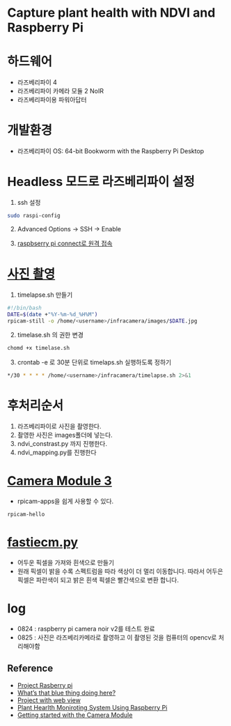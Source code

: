 # Capture plant health with NDVI and Raspberry Pi

# 하드웨어 
- 라즈베리파이 4 
- 라즈베리파이 카메라 모듈 2 NoIR
- 라즈베리파이용 파워아답터

# 개발환경 
- 라즈베리파이 OS: 64-bit Bookworm with the Raspberry Pi Desktop

# Headless 모드로 라즈베리파이 설정

1. ssh 설정
```bash
sudo raspi-config
```
2. Advanced Options -> SSH -> Enable

3. [raspbserry pi connect로 원격 접속](https://connect.raspberrypi.com/devices) 

# [사진 촬영](https://www.raspberrypi.com/documentation/computers/camera_software.html#via-cron) 
1. timelapse.sh 만들기 
```bash
#!/bin/bash
DATE=$(date +"%Y-%m-%d_%H%M")
rpicam-still -o /home/<username>/infracamera/images/$DATE.jpg
```
2. timelase.sh 의 권한 변경
```bash
chomd +x timelase.sh
```
3. crontab -e 로 30분 단위로 timelaps.sh 실행하도록 정하기 
```bash
*/30 * * * * /home/<username>/infracamera/timelapse.sh 2>&1
```




# 후처리순서
1. 라즈베리파이로 사진을 촬영한다.
2. 촬영한 사진은 images폴더에 넣는다.
3. ndvi_constrast.py 까지 진행한다.
4. ndvi_mapping.py를 진행한다

# [Camera Module 3](https://www.raspberrypi.com/documentation/computers/camera_software.html#rpicam-hello) 
- rpicam-apps을 쉽게 사용할 수 있다. 
```bash
rpicam-hello
```
# [fastiecm.py](./fastiecm.py)  
- 어두운 픽셀을 가져와 흰색으로 만들기
- 원래 픽셀이 밝을 수록 스펙트럼을 따라 색상이 더 멀리 이동합니다. 따라서 어두은 픽셀은 파란색이 되고 밝은 흰색 픽셀은 빨간색으로 변환 합니다. 
# log
- 0824 : raspberry pi camera noir v2를 테스트 완료
- 0825 : 사진은 라즈베리카메라로 촬영하고 이 촬영된 것을 컴퓨터의 opencv로 처리해야함


## Reference 
- [Project Rasberry pi](https://projects.raspberrypi.org/en/projects/astropi-ndvi/0) 
- [What’s that blue thing doing here?](https://www.raspberrypi.com/news/whats-that-blue-thing-doing-here/)
- [Project with web view](https://github.com/benbrackenbury/RPi-NDVI)
- [Plant Hearlth Moniroting System Using Raspberry Pi](https://acadpubl.eu/hub/2018-119-15/4/705.pdf)
- [Getting started with the Camera Module](https://projects.raspberrypi.org/en/projects/getting-started-with-picamera/3)
